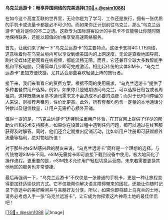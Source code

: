 **乌克兰远游卡：畅享异国网络的完美选择[[TG💪+ @esim1088](https://t.me/s/esim1088)]**

在如今这个高度互联的世界里，无论你是为了学习、工作还是旅行，拥有一张优质的手机卡或流量卡都是必不可少的。而如果你正计划前往乌克兰，那么“乌克兰远游卡”绝对是你的不二之选。这款专为国际游客设计的手机卡不仅能够让你随时随地保持联系，还能以超值的价格享受高速网络服务。

首先，让我们来了解一下“乌克兰远游卡”的主要特点。这张卡支持4G LTE网络，这意味着你在乌克兰境内可以享受到媲美国内的上网速度。无论是查看地图导航、刷社交媒体还是观看在线视频，都能流畅无阻。而且，它还兼容全球大多数智能手机和平板电脑，只需简单几步即可完成激活。相比起传统的实体SIM卡，“乌克兰远游卡”更加方便快捷，尤其适合那些喜欢轻装上阵的旅行者。

接下来，我们来看看它的资费方案。根据不同的使用需求，“乌克兰远游卡”提供了多种套餐供用户选择。例如，如果你只是短期访问乌克兰，可以选择日租包或者周租包，这样既能满足基本通讯需求又不会造成不必要的浪费；而对于长时间停留的人来说，则推荐月租包，性价比更高。此外，所有套餐均包含一定量的本地通话分钟数以及短信数量，让用户无需担心额外开销。

值得一提的是，“乌克兰远游卡”还特别注重用户体验，在其官网上提供了详尽的帮助文档和技术支持服务。如果你在设置过程中遇到任何问题，都可以通过在线客服获得及时解答。同时，他们还会定期推出促销活动，比如新用户注册即可获赠额外流量等福利，绝对物超所值！

对于那些对eSIM感兴趣的朋友来说，“乌克兰远游卡”同样是一个理想的选择。与传统物理SIM卡不同，eSIM无需剪卡即可直接下载到设备中使用，极大地简化了操作流程。更重要的是，eSIM技术允许用户轻松切换运营商，未来若需要更换其他地区的服务也非常便捷。

最后再强调一下，“乌克兰远游卡”不仅仅是一张普通的手机卡，更是一种让旅程变得更加舒适愉快的方式。它不仅能帮你解决语言障碍带来的困扰，还能让你随时记录下旅途中的美好瞬间并与亲朋好友分享。所以，如果你即将踏上乌克兰的土地，请务必考虑入手一张“乌克兰远游卡”，让它成为你探索这片神奇土地的最佳伴侣吧！

[[TG💪+ @esim1088](https://t.me/s/esim1088) ![Image](https://i.postimg.cc/4NQfJmqS/Snipaste-2025-05-13-00-14-12.png)]
